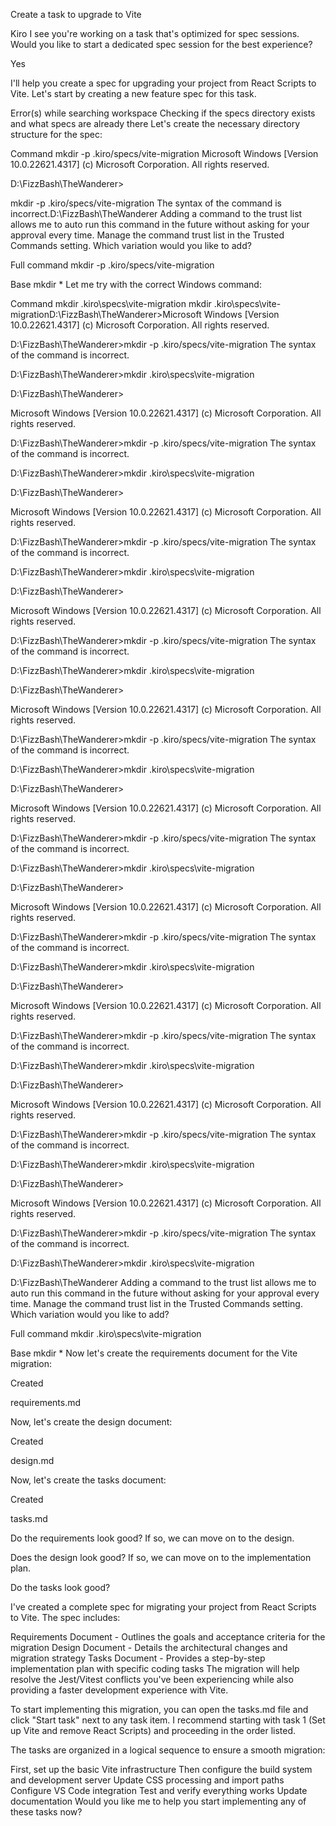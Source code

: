 Create a task to upgrade to Vite

Kiro
I see you're working on a task that's optimized for spec sessions. Would you like to start a dedicated spec session for the best experience?

Yes

I'll help you create a spec for upgrading your project from React Scripts to Vite. Let's start by creating a new feature spec for this task.

Error(s) while searching workspace
Checking if the specs directory exists and what specs are already there
Let's create the necessary directory structure for the spec:

Command
mkdir -p .kiro/specs/vite-migration
Microsoft Windows [Version 10.0.22621.4317]
(c) Microsoft Corporation. All rights reserved.

D:\FizzBash\TheWanderer>



















mkdir -p .kiro/specs/vite-migration
The syntax of the command is incorrect.D:\FizzBash\TheWanderer
Adding a command to the trust list allows me to auto run this command in the future without asking for your approval every time. Manage the command trust list in the Trusted Commands setting. Which variation would you like to add?


Full command
mkdir -p .kiro/specs/vite-migration

Base
mkdir *
Let me try with the correct Windows command:

Command
mkdir .kiro\specs\vite-migration
mkdir .kiro\specs\vite-migrationD:\FizzBash\TheWanderer>Microsoft Windows [Version 10.0.22621.4317]
(c) Microsoft Corporation. All rights reserved.

D:\FizzBash\TheWanderer>mkdir -p .kiro/specs/vite-migration
The syntax of the command is incorrect.

D:\FizzBash\TheWanderer>mkdir .kiro\specs\vite-migration

D:\FizzBash\TheWanderer>
















Microsoft Windows [Version 10.0.22621.4317]
(c) Microsoft Corporation. All rights reserved.

D:\FizzBash\TheWanderer>mkdir -p .kiro/specs/vite-migration
The syntax of the command is incorrect.

D:\FizzBash\TheWanderer>mkdir .kiro\specs\vite-migration

D:\FizzBash\TheWanderer>















Microsoft Windows [Version 10.0.22621.4317]
(c) Microsoft Corporation. All rights reserved.

D:\FizzBash\TheWanderer>mkdir -p .kiro/specs/vite-migration
The syntax of the command is incorrect.

D:\FizzBash\TheWanderer>mkdir .kiro\specs\vite-migration

D:\FizzBash\TheWanderer>














Microsoft Windows [Version 10.0.22621.4317]
(c) Microsoft Corporation. All rights reserved.

D:\FizzBash\TheWanderer>mkdir -p .kiro/specs/vite-migration
The syntax of the command is incorrect.

D:\FizzBash\TheWanderer>mkdir .kiro\specs\vite-migration

D:\FizzBash\TheWanderer>













Microsoft Windows [Version 10.0.22621.4317]
(c) Microsoft Corporation. All rights reserved.

D:\FizzBash\TheWanderer>mkdir -p .kiro/specs/vite-migration
The syntax of the command is incorrect.

D:\FizzBash\TheWanderer>mkdir .kiro\specs\vite-migration

D:\FizzBash\TheWanderer>












Microsoft Windows [Version 10.0.22621.4317]
(c) Microsoft Corporation. All rights reserved.

D:\FizzBash\TheWanderer>mkdir -p .kiro/specs/vite-migration
The syntax of the command is incorrect.

D:\FizzBash\TheWanderer>mkdir .kiro\specs\vite-migration

D:\FizzBash\TheWanderer>











Microsoft Windows [Version 10.0.22621.4317]
(c) Microsoft Corporation. All rights reserved.

D:\FizzBash\TheWanderer>mkdir -p .kiro/specs/vite-migration
The syntax of the command is incorrect.

D:\FizzBash\TheWanderer>mkdir .kiro\specs\vite-migration

D:\FizzBash\TheWanderer>










Microsoft Windows [Version 10.0.22621.4317]
(c) Microsoft Corporation. All rights reserved.

D:\FizzBash\TheWanderer>mkdir -p .kiro/specs/vite-migration
The syntax of the command is incorrect.

D:\FizzBash\TheWanderer>mkdir .kiro\specs\vite-migration

D:\FizzBash\TheWanderer>









Microsoft Windows [Version 10.0.22621.4317]
(c) Microsoft Corporation. All rights reserved.

D:\FizzBash\TheWanderer>mkdir -p .kiro/specs/vite-migration
The syntax of the command is incorrect.

D:\FizzBash\TheWanderer>mkdir .kiro\specs\vite-migration

D:\FizzBash\TheWanderer>








Microsoft Windows [Version 10.0.22621.4317]
(c) Microsoft Corporation. All rights reserved.

D:\FizzBash\TheWanderer>mkdir -p .kiro/specs/vite-migration
The syntax of the command is incorrect.

D:\FizzBash\TheWanderer>mkdir .kiro\specs\vite-migration

D:\FizzBash\TheWanderer
Adding a command to the trust list allows me to auto run this command in the future without asking for your approval every time. Manage the command trust list in the Trusted Commands setting. Which variation would you like to add?


Full command
mkdir .kiro\specs\vite-migration

Base
mkdir *
Now let's create the requirements document for the Vite migration:

Created

requirements.md


Now, let's create the design document:

Created

design.md


Now, let's create the tasks document:

Created

tasks.md


Do the requirements look good? If so, we can move on to the design.

Does the design look good? If so, we can move on to the implementation plan.

Do the tasks look good?

I've created a complete spec for migrating your project from React Scripts to Vite. The spec includes:

Requirements Document - Outlines the goals and acceptance criteria for the migration
Design Document - Details the architectural changes and migration strategy
Tasks Document - Provides a step-by-step implementation plan with specific coding tasks
The migration will help resolve the Jest/Vitest conflicts you've been experiencing while also providing a faster development experience with Vite.

To start implementing this migration, you can open the tasks.md file and click "Start task" next to any task item. I recommend starting with task 1 (Set up Vite and remove React Scripts) and proceeding in the order listed.

The tasks are organized in a logical sequence to ensure a smooth migration:

First, set up the basic Vite infrastructure
Then configure the build system and development server
Update CSS processing and import paths
Configure VS Code integration
Test and verify everything works
Update documentation
Would you like me to help you start implementing any of these tasks now?